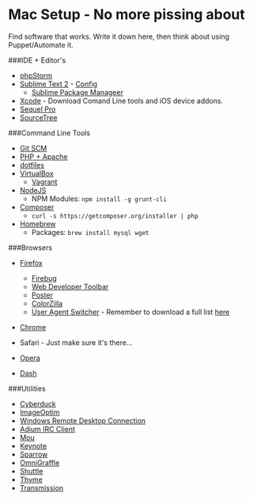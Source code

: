 # Mac Setup - No more pissing about

Find software that works. Write it down here, then think about using Puppet/Automate it.


###IDE + Editor's
* [phpStorm](http://www.jetbrains.com/phpstorm/)  
* [Sublime Text 2](http://www.sublimetext.com/2) - [Config](http://www.sublimetext.com/docs/2/osx_command_line.html)
    * [Sublime Package Manageer](http://wbond.net/sublime_packages/package_control/installation)
* [Xcode](https://itunes.apple.com/gb/app/xcode/id497799835?mt=12) - Download Comand Line tools and iOS device addons.
* [Sequel Pro](http://www.sequelpro.com/)
* [SourceTree](http://www.sourcetreeapp.com/)

###Command Line Tools
* [Git SCM](http://git-scm.com/)
* [PHP + Apache](https://github.com/bennoislost/apache_vhosts)
* [dotfiles](https://github.com/bennomcmanus/dotfiles)
* [VirtualBox](https://www.virtualbox.org/wiki/Downloads)
	* [Vagrant](http://downloads.vagrantup.com/)
* [NodeJS](http://nodejs.org/)
	*  NPM Modules: `npm install -g grunt-cli`
* [Composer](https://getcomposer.org)
  * `curl -s https://getcomposer.org/installer | php`
* [Homebrew](http://brew.sh/)
	*  Packages: `brew install mysql wget`

###Browsers
* [Firefox](http://www.mozilla.org/)
	* [Firebug](http://getfirebug.com/)
  	* [Web Developer Toolbar](https://addons.mozilla.org/en-US/firefox/addon/web-developer/)
  	* [Poster](https://addons.mozilla.org/en-us/firefox/addon/poster/)
  	* [ColorZilla](http://www.colorzilla.com/firefox/)
	* [User Agent Switcher](https://addons.mozilla.org/en-US/firefox/addon/user-agent-switcher/) - Remember to download a full list [here](http://techpatterns.com/forums/about304.html)

* [Chrome](www.google.co.uk/chrome)
* Safari - Just make sure it's there…
* [Opera](http://www.opera.com/browser/)
* [Dash](https://itunes.apple.com/gb/app/dash-docs-snippets/id458034879?mt=12)
 
 
###Utilities
* [Cyberduck](http://cyberduck.ch/)
* [ImageOptim](http://imageoptim.com/)
* [Windows Remote Desktop Connection](http://www.microsoft.com/mac/remote-desktop-client)
* [Adium IRC Client](https://adium.im/)
* [Mou](http://mouapp.com/)
* [Keynote](https://www.apple.com/uk/mac/keynote/)
* [Sparrow](http://sparrowmailapp.com/mac.php)
* [OmniGraffle](http://www.omnigroup.com/omnigraffle)
* [Shuttle](http://fitztrev.github.io/shuttle/)
* [Thyme](http://joaomoreno.github.io/thyme/)
* [Transmission](http://www.transmissionbt.com/)